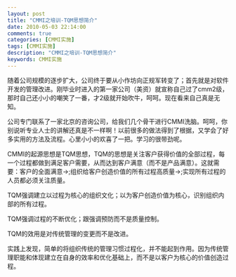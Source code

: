 ```yaml
---
layout: post
title: "CMMI之培训-TQM思想简介"
date: 2010-05-03 22:14:00 
comments: true
categories: [CMMI实施]
tags: [CMMI实施]
description: "CMMI之培训-TQM思想简介"
keywords: CMMI实施
---
```



 
  随着公司规模的逐步扩大，公司终于要从小作坊向正规军转变了；首先就是对软件开发的管理改进。刚毕业时进入的第一家公司（美资）就宣称自己过了cmm2级，那时自己还小小的嘲笑了一番，才2级就开始吹牛，呵呵。现在看来自己真是无知。
 
 
  公司专门联系了一家北京的咨询公司，给我们几个骨干进行CMMI洗脑。呵呵，你别说听专业人士的讲解还真是不一样啊！以前很多的做法得到了根据，又学会了好多实用的方法及流程。心里小小的欢喜了一把。学习的很带劲呢。
 
 
  CMMI的起源思想是TQM思想，TQM的思想是关注客户获得价值的全部过程，每一个过程都做到满足客户需要，从而达到客户满意（而不是产品满意）。这就需要：客户的全面满意->;组织给客户创造价值的所有过程高质量->;实现所有过程的人员都必须关注质量。
 
 
  
 
 
  TQM强调建立以过程为核心的组织文化；以为客户创造价值为核心，识别组织内部的所有过程。
 
 
  TQM强调过程的不断优化；跟强调预防而不是质量控制。
 
 
  TQM的效用是对传统管理的变更而不是改进。
 
 
  实践上发现，简单的将组织传统的管理习惯过程化，并不能起到作用。因为传统管理职能和体现建立在自身的效率和优化基础上，而不是以客户为核心的价值创造过程。
 


